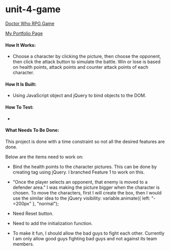 # unit-4-game

[Doctor Who RPG Game](
https://raywon123.github.io/unit-4-game/ )

[My Portfolio Page](
https://raywon123.github.io/portfolio.html )

#### How It Works:
* Choose a character by clicking the picture, then choose the opponent, then click the attack button to simulate the battle. Win or lose is based on health points, attack points and counter attack points of each character.

#### How It Is Built:
* Using JavaScript object and jQuery to bind objects to the DOM.

#### How To Test:
*

#### What Needs To Be Done:
This project is done with a time constraint so not all the desired features are done.

Below are the items need to work on:

* Bind the health points to the character pictures. This can be done by creating tag using jQuery. I branched Feature 1 to work on this.

* "Once the player selects an opponent, that enemy is moved to a defender area." I was making the picture bigger when the character is chosen. To move the characters, first I will create the box, then I would use the similar idea to the jQuery visibility: variable.animate({ left: "-=200px" }, "normal");

* Need Reset button.

* Need to add the initialization function.

* To make it fun, I should allow the bad guys to fight each other. Currently I am only allow good guys fighting bad guys and not against its team members.
